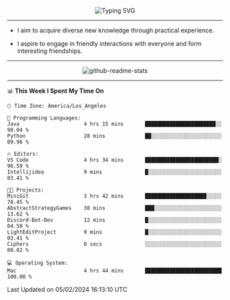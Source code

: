 <p align="center">
  <img src="https://readme-typing-svg.demolab.com?font=Fira+Code&weight=500&size=32&duration=2500&pause=1600&center=true&vCenter=true&random=false&width=1024&height=64&lines=Hi+there+%F0%9F%91%8B;I'm+delighted+you+could+make+it+here+%F0%9F%8E%89;I'm+Harry%2C+a+college+student+still+finding+my+way" alt="Typing SVG" />
</p>


---


- I aim to acquire diverse new knowledge through practical experience.

- I aspire to engage in friendly interactions with everyone and form interesting friendships.


---


<p align="center">
  <img src="https://github-readme-stats.vercel.app/api?username=Harry-Jing&show_icons=true" alt="github-readme-stats"/>
</p>


---

<!--START_SECTION:waka-->
📊 **This Week I Spent My Time On** 

```text
🕑︎ Time Zone: America/Los_Angeles

💬 Programming Languages: 
Java                     4 hrs 15 mins       ███████████████████████░░   90.04 % 
Python                   28 mins             ██░░░░░░░░░░░░░░░░░░░░░░░   09.96 % 

🔥 Editors: 
VS Code                  4 hrs 34 mins       ████████████████████████░   96.59 % 
Intellijidea             9 mins              █░░░░░░░░░░░░░░░░░░░░░░░░   03.41 % 

🐱‍💻 Projects: 
MiniGit                  3 hrs 42 mins       ████████████████████░░░░░   78.45 % 
AbstractStrategyGames    38 mins             ███░░░░░░░░░░░░░░░░░░░░░░   13.62 % 
Discord-Bot-Dev          12 mins             █░░░░░░░░░░░░░░░░░░░░░░░░   04.50 % 
LightEditProject         9 mins              █░░░░░░░░░░░░░░░░░░░░░░░░   03.41 % 
Ciphers                  0 secs              ░░░░░░░░░░░░░░░░░░░░░░░░░   00.02 % 

💻 Operating System: 
Mac                      4 hrs 44 mins       █████████████████████████   100.00 % 
```


 Last Updated on 05/02/2024 16:13:10 UTC
<!--END_SECTION:waka-->
